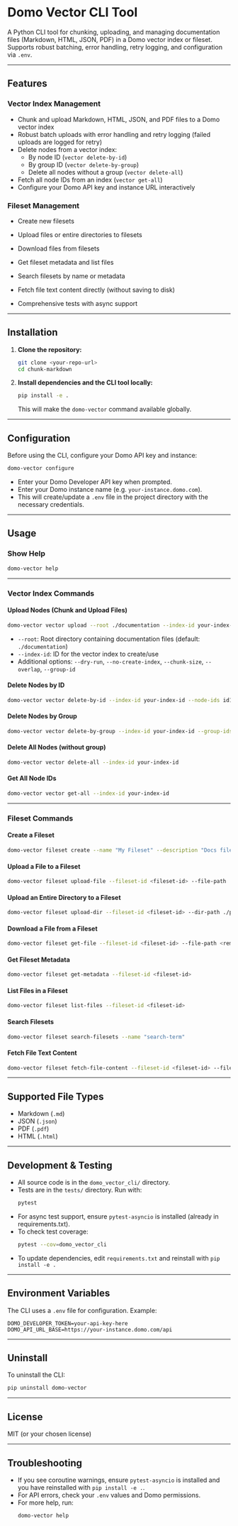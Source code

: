# Domo Vector CLI Tool

A Python CLI tool for chunking, uploading, and managing documentation files (Markdown, HTML, JSON, PDF) in a Domo vector index or fileset. Supports robust batching, error handling, retry logging, and configuration via `.env`.

---

## Features

### Vector Index Management

- Chunk and upload Markdown, HTML, JSON, and PDF files to a Domo vector index
- Robust batch uploads with error handling and retry logging (failed uploads are logged for retry)
- Delete nodes from a vector index:
  - By node ID (`vector delete-by-id`)
  - By group ID (`vector delete-by-group`)
  - Delete all nodes without a group (`vector delete-all`)
- Fetch all node IDs from an index (`vector get-all`)
- Configure your Domo API key and instance URL interactively

### Fileset Management

- Create new filesets
- Upload files or entire directories to filesets
- Download files from filesets
- Get fileset metadata and list files
- Search filesets by name or metadata
- Fetch file text content directly (without saving to disk)

- Comprehensive tests with async support

---

## Installation

1. **Clone the repository:**

   ```bash
   git clone <your-repo-url>
   cd chunk-markdown
   ```

2. **Install dependencies and the CLI tool locally:**
   ```bash
   pip install -e .
   ```
   This will make the `domo-vector` command available globally.

---

## Configuration

Before using the CLI, configure your Domo API key and instance:

```bash
domo-vector configure
```

- Enter your Domo Developer API key when prompted.
- Enter your Domo instance name (e.g. `your-instance.domo.com`).
- This will create/update a `.env` file in the project directory with the necessary credentials.

---

## Usage

### Show Help

```bash
domo-vector help
```

---

### Vector Index Commands

#### Upload Nodes (Chunk and Upload Files)

```bash
domo-vector vector upload --root ./documentation --index-id your-index-id
```

- `--root`: Root directory containing documentation files (default: `./documentation`)
- `--index-id`: ID for the vector index to create/use
- Additional options: `--dry-run`, `--no-create-index`, `--chunk-size`, `--overlap`, `--group-id`

#### Delete Nodes by ID

```bash
domo-vector vector delete-by-id --index-id your-index-id --node-ids id1 id2 ...
```

#### Delete Nodes by Group

```bash
domo-vector vector delete-by-group --index-id your-index-id --group-ids group1 group2 ...
```

#### Delete All Nodes (without group)

```bash
domo-vector vector delete-all --index-id your-index-id
```

#### Get All Node IDs

```bash
domo-vector vector get-all --index-id your-index-id
```

---

### Fileset Commands

#### Create a Fileset

```bash
domo-vector fileset create --name "My Fileset" --description "Docs fileset"
```

#### Upload a File to a Fileset

```bash
domo-vector fileset upload-file --fileset-id <fileset-id> --file-path ./path/to/file.md
```

#### Upload an Entire Directory to a Fileset

```bash
domo-vector fileset upload-dir --fileset-id <fileset-id> --dir-path ./path/to/docs
```

#### Download a File from a Fileset

```bash
domo-vector fileset get-file --fileset-id <fileset-id> --file-path <remote/path.md>
```

#### Get Fileset Metadata

```bash
domo-vector fileset get-metadata --fileset-id <fileset-id>
```

#### List Files in a Fileset

```bash
domo-vector fileset list-files --fileset-id <fileset-id>
```

#### Search Filesets

```bash
domo-vector fileset search-filesets --name "search-term"
```

#### Fetch File Text Content

```bash
domo-vector fileset fetch-file-content --fileset-id <fileset-id> --file-path <remote/path.md>
```

---

## Supported File Types

- Markdown (`.md`)
- JSON (`.json`)
- PDF (`.pdf`)
- HTML (`.html`)

---

## Development & Testing

- All source code is in the `domo_vector_cli/` directory.
- Tests are in the `tests/` directory. Run with:
  ```bash
  pytest
  ```
- For async test support, ensure `pytest-asyncio` is installed (already in requirements.txt).
- To check test coverage:
  ```bash
  pytest --cov=domo_vector_cli
  ```
- To update dependencies, edit `requirements.txt` and reinstall with `pip install -e .`

---

## Environment Variables

The CLI uses a `.env` file for configuration. Example:

```
DOMO_DEVELOPER_TOKEN=your-api-key-here
DOMO_API_URL_BASE=https://your-instance.domo.com/api
```

---

## Uninstall

To uninstall the CLI:

```bash
pip uninstall domo-vector
```

---

## License

MIT (or your chosen license)

---

## Troubleshooting

- If you see coroutine warnings, ensure `pytest-asyncio` is installed and you have reinstalled with `pip install -e .`.
- For API errors, check your `.env` values and Domo permissions.
- For more help, run:
  ```bash
  domo-vector help
  ```
